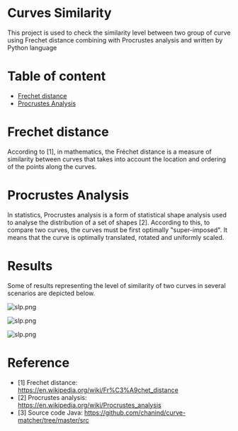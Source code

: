 # **Curves Similarity**
This project is used to check the similarity level between two group of curve using Frechet distance combining with Procrustes analysis and written by Python language

# **Table of content**
- [Frechet distance](#Frechet_distance)  
- [Procrustes Analysis](#Procrustes_Analysis)  

# **Frechet distance**
According to [1], in mathematics, the Fréchet distance is a measure of similarity between curves that takes into account the location and ordering of the points along the curves.

# **Procrustes Analysis**
In statistics, Procrustes analysis is a form of statistical shape analysis used to analyse the distribution of a set of shapes [2]. According to this, to compare two curves, the curves must be first optimally "super-imposed". It means that the curve is optimally translated, rotated and uniformly scaled.

# **Results**
Some of results representing the level of similarity of two curves in several scenarios are depicted below.

![slp.png](/output/slp.png?raw=true)

![slp.png](/output/slp.png?raw=true)

![slp.png](/output/slp.png?raw=true)

# **Reference**
- [1] Frechet distance: https://en.wikipedia.org/wiki/Fr%C3%A9chet_distance
- [2] Procrustes analysis: https://en.wikipedia.org/wiki/Procrustes_analysis
- [3] Source code Java: https://github.com/chanind/curve-matcher/tree/master/src
